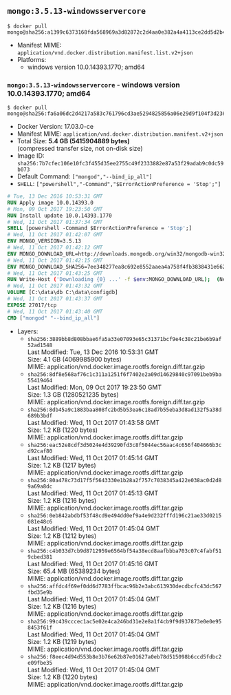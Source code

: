 ## `mongo:3.5.13-windowsservercore`

```console
$ docker pull mongo@sha256:a1399c6373168fda568969a3d82872c2d4aa0e382a4a4113ce2dd5d2b4d9ffe3
```

-	Manifest MIME: `application/vnd.docker.distribution.manifest.list.v2+json`
-	Platforms:
	-	windows version 10.0.14393.1770; amd64

### `mongo:3.5.13-windowsservercore` - windows version 10.0.14393.1770; amd64

```console
$ docker pull mongo@sha256:fa6a06dc2d4217a583c761796cd3ae5294825856a06e29d9f104f3d236beb62d
```

-	Docker Version: 17.03.0-ce
-	Manifest MIME: `application/vnd.docker.distribution.manifest.v2+json`
-	Total Size: **5.4 GB (5415904889 bytes)**  
	(compressed transfer size, not on-disk size)
-	Image ID: `sha256:7b7cfec106e10fc3f455d35ee2755c49f2333882e87a53f29adab9c0dc59b073`
-	Default Command: `["mongod","--bind_ip_all"]`
-	`SHELL`: `["powershell","-Command","$ErrorActionPreference = 'Stop';"]`

```dockerfile
# Tue, 13 Dec 2016 10:53:31 GMT
RUN Apply image 10.0.14393.0
# Mon, 09 Oct 2017 19:23:50 GMT
RUN Install update 10.0.14393.1770
# Wed, 11 Oct 2017 01:37:34 GMT
SHELL [powershell -Command $ErrorActionPreference = 'Stop';]
# Wed, 11 Oct 2017 01:42:07 GMT
ENV MONGO_VERSION=3.5.13
# Wed, 11 Oct 2017 01:42:12 GMT
ENV MONGO_DOWNLOAD_URL=http://downloads.mongodb.org/win32/mongodb-win32-x86_64-2008plus-ssl-3.5.13-signed.msi
# Wed, 11 Oct 2017 01:42:15 GMT
ENV MONGO_DOWNLOAD_SHA256=7ee348277ea8c692e8552aaea4a758f4fb3838431e6627160ef4b060bbaf3b49
# Wed, 11 Oct 2017 01:43:25 GMT
RUN Write-Host ('Downloading {0} ...' -f $env:MONGO_DOWNLOAD_URL); 	(New-Object System.Net.WebClient).DownloadFile($env:MONGO_DOWNLOAD_URL, 'mongo.msi'); 		Write-Host ('Verifying sha256 ({0}) ...' -f $env:MONGO_DOWNLOAD_SHA256); 	if ((Get-FileHash mongo.msi -Algorithm sha256).Hash -ne $env:MONGO_DOWNLOAD_SHA256) { 		Write-Host 'FAILED!'; 		exit 1; 	}; 		Write-Host 'Installing ...'; 	Start-Process msiexec -Wait 		-ArgumentList @( 			'/i', 			'mongo.msi', 			'/quiet', 			'/qn', 			'INSTALLLOCATION=C:\mongodb', 			'ADDLOCAL=all' 		); 	$env:PATH = 'C:\mongodb\bin;' + $env:PATH; 	[Environment]::SetEnvironmentVariable('PATH', $env:PATH, [EnvironmentVariableTarget]::Machine); 		Write-Host 'Verifying install ...'; 	Write-Host '  mongo --version'; mongo --version; 	Write-Host '  mongod --version'; mongod --version; 		Write-Host 'Removing ...'; 	Remove-Item C:\mongodb\bin\*.pdb -Force; 	Remove-Item C:\windows\installer\*.msi -Force; 	Remove-Item mongo.msi -Force; 		Write-Host 'Complete.';
# Wed, 11 Oct 2017 01:43:32 GMT
VOLUME [C:\data\db C:\data\configdb]
# Wed, 11 Oct 2017 01:43:37 GMT
EXPOSE 27017/tcp
# Wed, 11 Oct 2017 01:43:40 GMT
CMD ["mongod" "--bind_ip_all"]
```

-	Layers:
	-	`sha256:3889bb8d808bbae6fa5a33e07093e65c31371bcf9e4c38c21be6b9af52ad1548`  
		Last Modified: Tue, 13 Dec 2016 10:53:31 GMT  
		Size: 4.1 GB (4069985900 bytes)  
		MIME: application/vnd.docker.image.rootfs.foreign.diff.tar.gzip
	-	`sha256:8df8e568af76c1c311a1251f6f7402e2a09d14629840c97091beb9ba55419464`  
		Last Modified: Mon, 09 Oct 2017 19:23:50 GMT  
		Size: 1.3 GB (1280521235 bytes)  
		MIME: application/vnd.docker.image.rootfs.foreign.diff.tar.gzip
	-	`sha256:8db45a9c1883baa808fc2bd5b53ea6c18ad7b55eba3d8ad132f5a38d689b3bdf`  
		Last Modified: Wed, 11 Oct 2017 01:43:58 GMT  
		Size: 1.2 KB (1220 bytes)  
		MIME: application/vnd.docker.image.rootfs.diff.tar.gzip
	-	`sha256:eac52e8cdf3d5024e4d39290fd3c8f5044ec56aac4c656f404666b3cd92caf80`  
		Last Modified: Wed, 11 Oct 2017 01:45:14 GMT  
		Size: 1.2 KB (1217 bytes)  
		MIME: application/vnd.docker.image.rootfs.diff.tar.gzip
	-	`sha256:80a478c73d17f5f5643330e1b28a2f757c7038345a422e038ac0d2d89a69a8dc`  
		Last Modified: Wed, 11 Oct 2017 01:45:13 GMT  
		Size: 1.2 KB (1216 bytes)  
		MIME: application/vnd.docker.image.rootfs.diff.tar.gzip
	-	`sha256:0eb842abdbf53f48cd9e494dd0ef9a4e9d232fffd196c21ae33d0215081e48c6`  
		Last Modified: Wed, 11 Oct 2017 01:45:04 GMT  
		Size: 1.2 KB (1212 bytes)  
		MIME: application/vnd.docker.image.rootfs.diff.tar.gzip
	-	`sha256:c4b033d7cb9d8712959e6564bf54a38ecd8aafbbba703c07c4fabf519cbed381`  
		Last Modified: Wed, 11 Oct 2017 01:45:16 GMT  
		Size: 65.4 MB (65389234 bytes)  
		MIME: application/vnd.docker.image.rootfs.diff.tar.gzip
	-	`sha256:affdc4f69ef0dd6d7783ffbcac96b2e3abc613930decdbcfc43dc567fbd35e9b`  
		Last Modified: Wed, 11 Oct 2017 01:45:04 GMT  
		Size: 1.2 KB (1216 bytes)  
		MIME: application/vnd.docker.image.rootfs.diff.tar.gzip
	-	`sha256:99c439cccec1ac5e02e4ca246bd31e2e8a1f4cb9f9d937873e0e0e958453f61f`  
		Last Modified: Wed, 11 Oct 2017 01:45:04 GMT  
		Size: 1.2 KB (1219 bytes)  
		MIME: application/vnd.docker.image.rootfs.diff.tar.gzip
	-	`sha256:f8eec4d94d553b8e3b76e62b87e01627a0eb78d515098b6ccd5fdbc2e09fbe35`  
		Last Modified: Wed, 11 Oct 2017 01:45:04 GMT  
		Size: 1.2 KB (1220 bytes)  
		MIME: application/vnd.docker.image.rootfs.diff.tar.gzip
